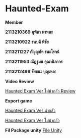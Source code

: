 # Haunted-Exam

**Member**

**2113210369 มุฑิตา พาหนะ**

**2113210922 ธนบดี พิชัย**

**2113211227 กัญญภัค ธนะโรจน์**

**2113211953 ณัฏฐมน อุณานิภากร**

**2113212498 ชัยชนะ บุญเหลา**

**Video Review**

[Haunted Exam Ver ไม่น่ากลัว Review](https://drive.google.com/file/d/1jvKKUmKKSHjFbHGa_WXcrY7jJwI0mial/view?usp=sharing)

**Export game**

[Haunted Exam Ver น่ากลัว](https://drive.google.com/file/d/1TPB8QkZp-7OISbM37RL0i6BSqJndtTIJ/view?usp=sharing)

[Haunted Exam Ver ไม่น่ากลัว](https://drive.google.com/file/d/1U7_IOR9pmXzEhUsxsKc4l7dO92AWIPez/view?usp=sharing)

**Fil Package unity**
[File Unity
](https://drive.google.com/file/d/1Z6osoTJWivxKDMX7WlqaGh7CRy8-zCkS/view?usp=sharing)
